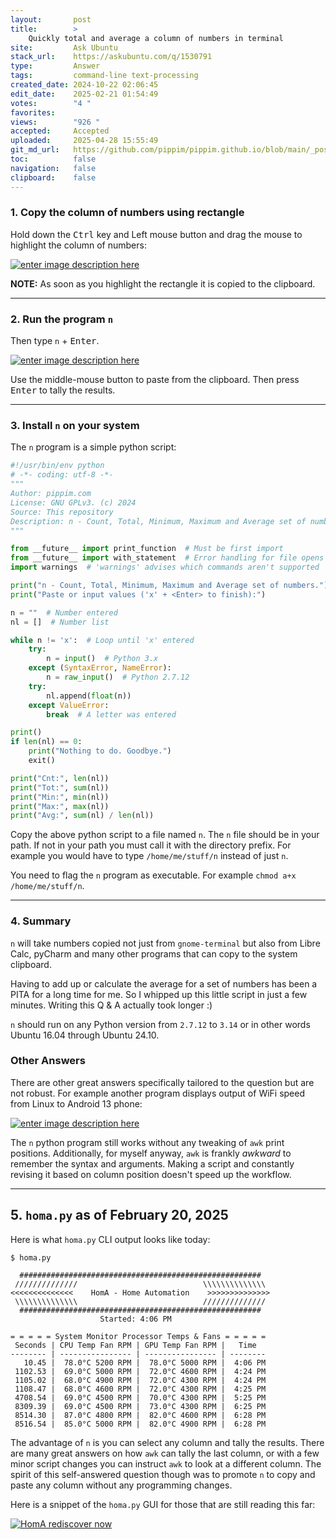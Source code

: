 ```yaml
---
layout:       post
title:        >
    Quickly total and average a column of numbers in terminal
site:         Ask Ubuntu
stack_url:    https://askubuntu.com/q/1530791
type:         Answer
tags:         command-line text-processing
created_date: 2024-10-22 02:06:45
edit_date:    2025-02-21 01:54:49
votes:        "4 "
favorites:    
views:        "926 "
accepted:     Accepted
uploaded:     2025-04-28 15:55:49
git_md_url:   https://github.com/pippim/pippim.github.io/blob/main/_posts/2024/2024-10-22-Quickly-total-and-average-a-column-of-numbers-in-terminal.md
toc:          false
navigation:   false
clipboard:    false
---
```


### 1. Copy the column of numbers using rectangle

Hold down the <kbd>Ctrl</kbd> key and Left mouse button and drag the mouse to highlight the column of numbers:

[![enter image description here][1]][1]

**NOTE:** As soon as you highlight the rectangle it is copied to the clipboard.

---

### 2. Run the program `n`

Then type `n` + <kbd>Enter</kbd>.

[![enter image description here][2]][2]

Use the middle-mouse button to paste from the clipboard. Then press <kbd>Enter</kbd> to tally the results.

---

### 3. Install `n` on your system

The `n` program is a simple python script:

``` python
#!/usr/bin/env python
# -*- coding: utf-8 -*-
"""
Author: pippim.com
License: GNU GPLv3. (c) 2024
Source: This repository
Description: n - Count, Total, Minimum, Maximum and Average set of numbers.
"""

from __future__ import print_function  # Must be first import
from __future__ import with_statement  # Error handling for file opens
import warnings  # 'warnings' advises which commands aren't supported

print("n - Count, Total, Minimum, Maximum and Average set of numbers.")
print("Paste or input values ('x' + <Enter> to finish):")

n = ""  # Number entered
nl = []  # Number list

while n != 'x':  # Loop until 'x' entered
    try:
        n = input()  # Python 3.x
    except (SyntaxError, NameError):
        n = raw_input()  # Python 2.7.12
    try:
        nl.append(float(n))
    except ValueError:
        break  # A letter was entered

print()
if len(nl) == 0:
    print("Nothing to do. Goodbye.")
    exit()

print("Cnt:", len(nl))
print("Tot:", sum(nl))
print("Min:", min(nl))
print("Max:", max(nl))
print("Avg:", sum(nl) / len(nl))

```

Copy the above python script to a file named `n`. The `n` file should be in your path. If not in your path you must call it with the directory prefix. For example you would have to type `/home/me/stuff/n` instead of just `n`.

You need to flag the `n` program as executable. For example `chmod a+x /home/me/stuff/n`.

---

### 4. Summary

`n` will take numbers copied not just from `gnome-terminal` but also from Libre Calc, pyCharm and many other programs that can copy to the system clipboard.

Having to add up or calculate the average for a set of numbers has been a PITA for a long time for me. So I whipped up this little script in just a few minutes. Writing this Q & A actually took longer :)

`n` should run on any Python version from `2.7.12` to `3.14` or in other words Ubuntu 16.04 through Ubuntu 24.10.

### Other Answers

There are other great answers specifically tailored to the question but are not robust. For example another program displays output of WiFi speed from Linux to Android 13 phone:

[![enter image description here][3]][3]

The `n` python program still works without any tweaking of `awk` print positions. Additionally, for myself anyway, `awk` is frankly *awkward* to remember the syntax and arguments. Making a script and constantly revising it based on column position doesn't speed up the workflow.


---

## 5. `homa.py` as of February 20, 2025

Here is what `homa.py` CLI output looks like today:

``` shell
$ homa.py

  ######################################################
 //////////////                            \\\\\\\\\\\\\\
<<<<<<<<<<<<<<    HomA - Home Automation    >>>>>>>>>>>>>>
 \\\\\\\\\\\\\\                            //////////////
  ######################################################
                    Started: 4:06 PM

= = = = = System Monitor Processor Temps & Fans = = = = =
 Seconds | CPU Temp Fan RPM | GPU Temp Fan RPM |   Time  
-------- | ---------------- | ---------------- | --------
   10.45 |  78.0°C 5200 RPM |  78.0°C 5000 RPM |  4:06 PM
 1102.53 |  69.0°C 5000 RPM |  72.0°C 4600 RPM |  4:24 PM
 1105.02 |  68.0°C 4900 RPM |  72.0°C 4300 RPM |  4:24 PM
 1108.47 |  68.0°C 4600 RPM |  72.0°C 4300 RPM |  4:25 PM
 4708.54 |  69.0°C 4500 RPM |  70.0°C 4300 RPM |  5:25 PM
 8309.39 |  69.0°C 4500 RPM |  73.0°C 4300 RPM |  6:25 PM
 8514.30 |  87.0°C 4800 RPM |  82.0°C 4600 RPM |  6:28 PM
 8516.54 |  85.0°C 5000 RPM |  82.0°C 4900 RPM |  6:28 PM
```

The advantage of `n` is you can select any column and tally the results. There are many great answers on how `awk` can tally the last column, or with a few minor script changes you can instruct `awk` to look at a different column. The spirit of this self-answered question though was to promote `n` to copy and paste any column without any programming changes.

Here is a snippet of the `homa.py` GUI for those that are still reading this far:

[![HomA rediscover now][4]][4]


  [1]: https://pippim.github.io/assets/img/posts/2024/UmZ1kQXE.png
  [2]: https://pippim.github.io/assets/img/posts/2024/lQKxfrA9.png
  [3]: https://pippim.github.io/assets/img/posts/2024/AfKHiY8J.png
  [4]: https://pippim.github.io/assets/img/posts/2024/65LFa46B.gif
